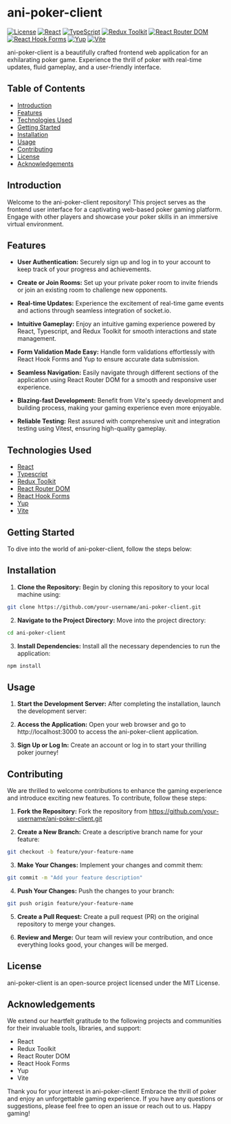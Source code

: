 # ani-poker-client

[![License](https://img.shields.io/badge/license-MIT-blue.svg)](https://github.com/yourusername/ani-poker-server/blob/master/LICENSE)
[![React](https://img.shields.io/badge/React-17%2B-61DAFB)](https://reactjs.org/)
[![TypeScript](https://img.shields.io/badge/TypeScript-4.4%2B-3178C6)](https://www.typescriptlang.org/)
[![Redux Toolkit](https://img.shields.io/badge/Redux_Toolkit-1.6%2B-764ABC)](https://redux-toolkit.js.org/)
[![React Router DOM](https://img.shields.io/badge/React_Router_DOM-6.0%2B-CA4245)](https://reactrouter.com/)
[![React Hook Forms](https://img.shields.io/badge/React_Hook_Forms-7.15%2B-FF385C)](https://react-hook-form.com/)
[![Yup](https://img.shields.io/badge/Yup-0.32%2B-FFC107)](https://github.com/jquense/yup)
[![Vite](https://img.shields.io/badge/Vite-2.6%2B-646CFF)](https://vitejs.dev/)

ani-poker-client is a beautifully crafted frontend web application for an exhilarating poker game. Experience the thrill of poker with real-time updates, fluid gameplay, and a user-friendly interface.

## Table of Contents

- [Introduction](#introduction)
- [Features](#features)
- [Technologies Used](#technologies-used)
- [Getting Started](#getting-started)
- [Installation](#installation)
- [Usage](#usage)
- [Contributing](#contributing)
- [License](#license)
- [Acknowledgements](#acknowledgements)

## Introduction

Welcome to the ani-poker-client repository! This project serves as the frontend user interface for a captivating web-based poker gaming platform. Engage with other players and showcase your poker skills in an immersive virtual environment.

## Features

- **User Authentication:** Securely sign up and log in to your account to keep track of your progress and achievements.

- **Create or Join Rooms:** Set up your private poker room to invite friends or join an existing room to challenge new opponents.

- **Real-time Updates:** Experience the excitement of real-time game events and actions through seamless integration of socket.io.

- **Intuitive Gameplay:** Enjoy an intuitive gaming experience powered by React, Typescript, and Redux Toolkit for smooth interactions and state management.

- **Form Validation Made Easy:** Handle form validations effortlessly with React Hook Forms and Yup to ensure accurate data submission.

- **Seamless Navigation:** Easily navigate through different sections of the application using React Router DOM for a smooth and responsive user experience.

- **Blazing-fast Development:** Benefit from Vite's speedy development and building process, making your gaming experience even more enjoyable.

- **Reliable Testing:** Rest assured with comprehensive unit and integration testing using Vitest, ensuring high-quality gameplay.

## Technologies Used

- [React](https://reactjs.org/)
- [Typescript](https://www.typescriptlang.org/)
- [Redux Toolkit](https://redux-toolkit.js.org/)
- [React Router DOM](https://reactrouter.com/)
- [React Hook Forms](https://react-hook-form.com/)
- [Yup](https://github.com/jquense/yup)
- [Vite](https://vitejs.dev/)

## Getting Started

To dive into the world of ani-poker-client, follow the steps below:

## Installation

1. **Clone the Repository:** Begin by cloning this repository to your local machine using:

```bash
git clone https://github.com/your-username/ani-poker-client.git
```

2. **Navigate to the Project Directory:** Move into the project directory:

```bash
cd ani-poker-client
```

3. **Install Dependencies:** Install all the necessary dependencies to run the application:

```bash
npm install
```

## Usage

1. **Start the Development Server:** After completing the installation, launch the development server:

2. **Access the Application:** Open your web browser and go to http://localhost:3000 to access the ani-poker-client application.

3. **Sign Up or Log In:** Create an account or log in to start your thrilling poker journey!

## Contributing

We are thrilled to welcome contributions to enhance the gaming experience and introduce exciting new features. To contribute, follow these steps:

1. **Fork the Repository:** Fork the repository from https://github.com/your-username/ani-poker-client.git

2. **Create a New Branch:** Create a descriptive branch name for your feature:

```bash
git checkout -b feature/your-feature-name
```

3. **Make Your Changes:** Implement your changes and commit them:

```bash
git commit -m "Add your feature description"
```

4. **Push Your Changes:** Push the changes to your branch:

```bash
git push origin feature/your-feature-name
```

5. **Create a Pull Request:** Create a pull request (PR) on the original repository to merge your changes.

6. **Review and Merge:** Our team will review your contribution, and once everything looks good, your changes will be merged.

## License

ani-poker-client is an open-source project licensed under the MIT License.

## Acknowledgements

We extend our heartfelt gratitude to the following projects and communities for their invaluable tools, libraries, and support:

- React
- Redux Toolkit
- React Router DOM
- React Hook Forms
- Yup
- Vite

Thank you for your interest in ani-poker-client! Embrace the thrill of poker and enjoy an unforgettable gaming experience. If you have any questions or suggestions, please feel free to open an issue or reach out to us. Happy gaming!
